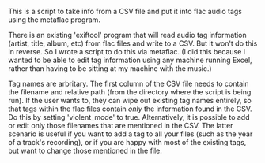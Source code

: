 This is a script to take info from a CSV file and put it into flac audio tags using the metaflac program.

There is an existing 'exiftool' program that will read audio tag information (artist, title, album, etc) from flac files and write to a CSV. But it won't do this in reverse. So I wrote a script to do this via metaflac. (I did this because I wanted to be able to edit tag information using any machine running Excel, rather than having to be sitting at my machine with the music.)

Tag names are arbritary. The first column of the CSV file needs to contain the filename and relative path (from the directory where the script is being run). If the user wants to, they can wipe out existing tag names entirely, so that tags within the flac files contain _only_ the information found in the CSV. Do this by setting 'violent_mode' to true. Alternatively, it is possible to add or edit only those filenames that are mentioned in the CSV. The latter scenario is useful if you want to add a tag to all your files (such as the year of a track's recording), or if you are happy with most of the existing tags, but want to change those mentioned in the file.
